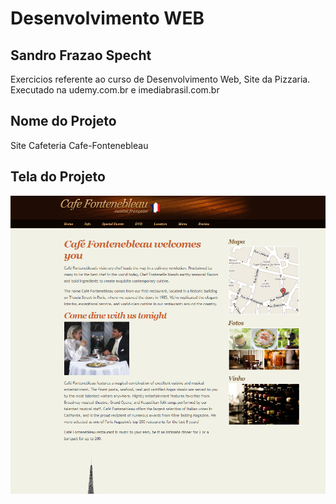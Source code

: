# Desenvolvimento WEB

## Sandro Frazao Specht

Exercicios referente ao curso de Desenvolvimento Web, Site da Pizzaria. Executado na udemy.com.br e imediabrasil.com.br

## Nome do Projeto
Site Cafeteria Cafe-Fontenebleau

## Tela do Projeto

![Outra][tela1]

[tela1]: 1.png

